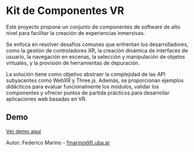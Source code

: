 # Kit de Componentes VR

Este proyecto propone un conjunto de componentes de software de alto nivel para facilitar la creación de experiencias inmersivas.

Se enfoca en resolver desafíos comunes que enfrentan los desarrolladores, como la gestión de controladores XR, la creación dinámica de interfaces de usuario, la navegación en escenas, la selección y manipulación de objetos virtuales, y la provisión de herramientas de depuración.

La solución tiene como objetivo abstraer la complejidad de las API subyacentes como WebXR y Three.js.
Además, se proporcionan ejemplos didácticos para evaluar funcionalmente los módulos, validar los componentes y ofrecer puntos de partida prácticos para desarrollar aplicaciones web basadas en VR.

## Demo
[Ver demo aquí](https://fmarinofiuba.github.io/vrComponentsKit/)

Autor: Federico Marino - fmarino@fi.uba.ar